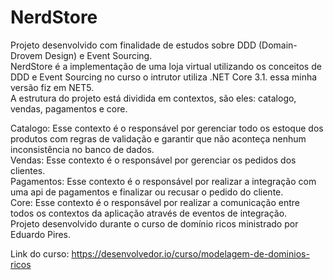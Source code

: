 # NerdStore
Projeto desenvolvido com finalidade de estudos sobre DDD (Domain-Drovem Design) e Event Sourcing. <br/>
NerdStore é a implementação de uma loja virtual utilizando os conceitos de DDD e Event Sourcing no curso o intrutor utiliza .NET Core 3.1.  essa minha versão fiz em NET5. <br/>
A estrutura do projeto está dividida em contextos, são eles: catalogo, vendas, pagamentos e core. <br/>

Catalogo: Esse contexto é o responsável por gerenciar todo os estoque dos produtos com regras de validação e garantir que não aconteça nenhum inconsistência no banco de dados. <br/>
Vendas: Esse contexto é o responsável por gerenciar os pedidos dos clientes. <br/>
Pagamentos: Esse contexto é o responsável por realizar a integração com uma api de pagamentos e finalizar ou recusar o pedido do cliente. <br/>
Core: Esse contexto é o responsável por realizar a comunicação entre todos os contextos da aplicação através de eventos de integração. <br/>
Projeto desenvolvido durante o curso de domínio ricos ministrado por Eduardo Pires. <br/>

Link do curso: https://desenvolvedor.io/curso/modelagem-de-dominios-ricos
